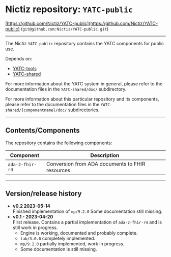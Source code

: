 # Nictiz repository: `YATC-public`

[https://github.com/Nictiz/YATC-public](https://github.com/Nictiz/YATC-public) (`git@github.com:Nictiz/YATC-public.git`)

-------

The Nictiz `YATC-public` repository contains the YATC components for public use. 

Depends on:
* [YATC-tools](https://github.com/Nictiz/YATC-tools)
* [YATC-shared](https://github.com/Nictiz/YATC-shared)

For more information about the YATC system in general, please refer to the documentation files in the `YATC-shared/doc/` subdirectory.

For more information about this particular repository and its components, please refer to the documentation files in the `YATC-shared/{componentname}/doc/` subdirectories.

------

## Contents/Components

The repository contains the following components:

| Component | Description |
| ----- | ----- | 
| `ada-2-fhir-r4` | Conversion from ADA documents to FHIR resources. |

---

## Version/release history

* **v0.2 2023-05-14**<br/>Finished implementation of `mp/9.2.0` Some documentation still missing.
* **v0.1 - 2023-04-20**<br/>First release. Contains a partial implementation of `ada-2-fhir-r4` and is still work in progress.
  * Engine is working, documented and probably complete. 
  * `lab/3.0.0` completely implemented. 
  * `mp/9.2.0` partially implemented, work in progress. 
  * Some documentation is still missing.

